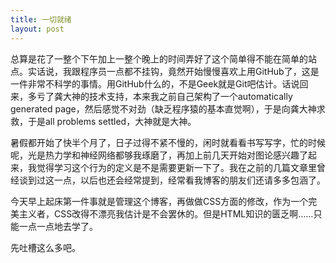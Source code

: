 ```yaml
---
title: 一切就绪
layout: post
---
```


总算是花了一整个下午加上一整个晚上的时间弄好了这个简单得不能在简单的站点。实话说，我跟程序员一点都不挂钩，竟然开始慢慢喜欢上用GitHub了，这是一件非常不科学的事情。用GitHub什么的，不是Geek就是Git吧估计。话说回来，多亏了龚大神的技术支持，本来我之前自己架构了一个automatically generated page，然后感觉不对劲（缺乏程序猿的基本直觉啊），于是向龚大神求救，于是all problems settled，大神就是大神。

暑假都开始了快半个月了，日子过得不紧不慢的，闲时就看看书写写字，忙的时候呢，光是热力学和神经网络都够我琢磨了，再加上前几天开始对图论感兴趣了起来，我觉得学习这个行为的定义是不是需要更新一下了。我在之前的几篇文章里曾经谈到过这一点，以后也还会经常提到，经常看我博客的朋友们还请多多包涵了。

今天早上起床第一件事就是管理这个博客，再做做CSS方面的修改，作为一个完美主义者，CSS改得不漂亮我估计是不会罢休的。但是HTML知识的匮乏啊……只能一点一点地去学了。

先吐槽这么多吧。
